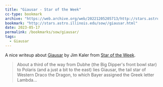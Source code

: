 ```yaml
---
title: "Giausar - Star of the Week"
cc-type: bookmark
archive: "https://web.archive.org/web/20221205205713/http://stars.astro.illinois.edu/sow//giausar.html"
bookmark: "http://stars.astro.illinois.edu/sow//giausar.html"
date: 2023-05-17
permalink: /bookmarks/sow/giausar/
tags:
  - Giausar
---
```

A nice writeup about [Giausar](/giausar/) by Jim Kaler from [Star of the Week](http://stars.astro.illinois.edu/sow//sowlist.html).

> About a third of the way from Dubhe (the Big Dipper's front bowl star) to Polaris (and a just a bit to the east) lies Giausar, the tail star of Western Draco the Dragon, to which Bayer assigned the Greek letter Lambda...